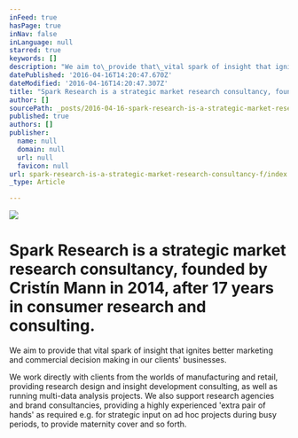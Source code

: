 ```yaml
---
inFeed: true
hasPage: true
inNav: false
inLanguage: null
starred: true
keywords: []
description: "We aim to\_provide that\_vital spark of insight that ignites better marketing and commercial decision making in our clients’ businesses. \_"
datePublished: '2016-04-16T14:20:47.670Z'
dateModified: '2016-04-16T14:20:47.307Z'
title: "Spark Research is a strategic market research consultancy, founded by Cristín\_Mann in 2014, after 17 years in consumer research and consulting.\_"
author: []
sourcePath: _posts/2016-04-16-spark-research-is-a-strategic-market-research-consultancy-f.md
published: true
authors: []
publisher:
  name: null
  domain: null
  url: null
  favicon: null
url: spark-research-is-a-strategic-market-research-consultancy-f/index.html
_type: Article

---
```

![](https://the-grid-user-content.s3-us-west-2.amazonaws.com/c1db3ef5-146e-4658-95a5-51b63fc8d7dc.png)

# Spark Research is a strategic market research consultancy, founded by Cristín Mann in 2014, after 17 years in consumer research and consulting. 

We aim to provide that vital spark of insight that ignites better marketing and commercial decision making in our clients' businesses.  

We work directly with clients from the worlds of manufacturing and retail, providing research design and insight development consulting, as well as running multi-data analysis projects.  We also support research agencies and brand consultancies, providing a highly experienced 'extra pair of hands' as required e.g. for strategic input on ad hoc projects during busy periods, to provide maternity cover and so forth.